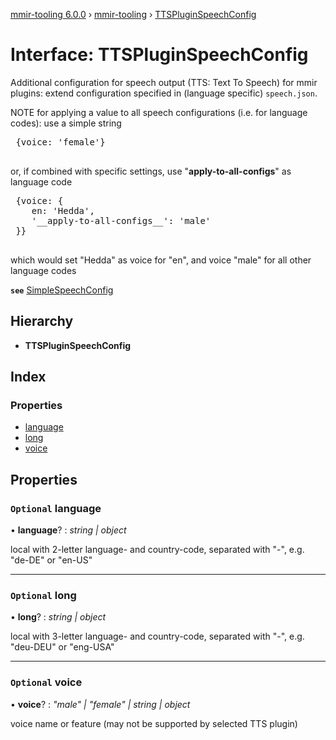 [mmir-tooling 6.0.0](../README.md) › [mmir-tooling](../modules/mmir_tooling.md) › [TTSPluginSpeechConfig](mmir_tooling.ttspluginspeechconfig.md)

# Interface: TTSPluginSpeechConfig

Additional configuration for speech output (TTS: Text To Speech) for mmir plugins:
extend configuration specified in (language specific) `speech.json`.

NOTE for applying a value to all speech configurations (i.e. for language codes):
use a simple string
 <pre>
 {voice: 'female'}
 </pre>
or, if combined with specific settings, use "__apply-to-all-configs__" as language code
 <pre>
 {voice: {
 	en: 'Hedda',
 	'__apply-to-all-configs__': 'male'
 }}
 </pre>
 which would set "Hedda" as voice for "en", and voice "male" for all other language codes

**`see`** [SimpleSpeechConfig](mmir_lib.simplespeechconfig.md)

## Hierarchy

* **TTSPluginSpeechConfig**

## Index

### Properties

* [language](mmir_tooling.ttspluginspeechconfig.md#optional-language)
* [long](mmir_tooling.ttspluginspeechconfig.md#optional-long)
* [voice](mmir_tooling.ttspluginspeechconfig.md#optional-voice)

## Properties

### `Optional` language

• **language**? : *string | object*

local with 2-letter language- and country-code, separated with "-", e.g. "de-DE" or "en-US"

___

### `Optional` long

• **long**? : *string | object*

local with 3-letter language- and country-code, separated with "-", e.g. "deu-DEU" or "eng-USA"

___

### `Optional` voice

• **voice**? : *"male" | "female" | string | object*

voice name or feature (may not be supported by selected TTS plugin)
